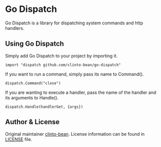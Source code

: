 # Go Dispatch

Go Dispatch is a library for dispatching system commands and http handlers.

## Using Go Dispatch

Simply add Go Dispatch to your project by importing it.

`import "dispatch github.com/clinto-bean/go-dispatch"`

If you want to run a command, simply pass its name to Command().

`dispatch.Command("close")`

If you are wanting to execute a handler, pass the name of the handler and its arguments to Handle().

`dispatch.Handle(handlerGet, {args})`

## Author & License

Original maintainer [clinto-bean](github.com/clinto-bean). License information can be found in [LICENSE](LICENSE) file.
